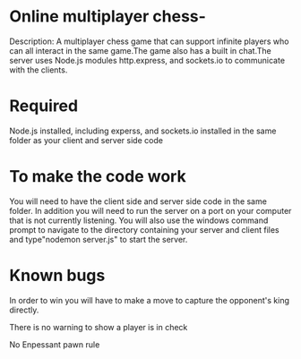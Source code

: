 # Online multiplayer chess-

Description: A multiplayer chess game that can support infinite players who can all interact in the same game.The game also has a built in chat.The server uses Node.js modules http.express, and sockets.io to communicate with the clients.

# Required 
  Node.js installed, including experss, and sockets.io installed in the same folder as your client and server side code 
  
# To make the code work

You will need to have the client side and server side code in the same folder.
In addition you will need to run the server on a port on your computer that is not currently listening.
You will also use the windows command prompt to navigate to the directory containing your server and client files and 
type"nodemon server.js" to start the server. 

# Known bugs 

In order to win you will have to make a move to capture the opponent's king directly.

There is no warning to show a player is in check

No Enpessant pawn rule 

